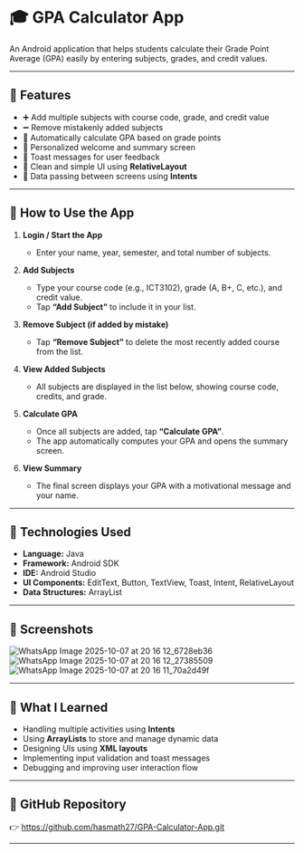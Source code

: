 # 🎓 GPA Calculator App  
An Android application that helps students calculate their Grade Point Average (GPA) easily by entering subjects, grades, and credit values.  

---

## 🚀 Features
- ➕ Add multiple subjects with course code, grade, and credit value  
- ➖ Remove mistakenly added subjects  
- 🧮 Automatically calculate GPA based on grade points  
- 🙌 Personalized welcome and summary screen  
- 💬 Toast messages for user feedback  
- 🎨 Clean and simple UI using **RelativeLayout**  
- 🔄 Data passing between screens using **Intents**

---

## 📱 How to Use the App
1. **Login / Start the App**  
   - Enter your name, year, semester, and total number of subjects.

2. **Add Subjects**  
   - Type your course code (e.g., ICT3102), grade (A, B+, C, etc.), and credit value.  
   - Tap **“Add Subject”** to include it in your list.  

3. **Remove Subject (if added by mistake)**  
   - Tap **“Remove Subject”** to delete the most recently added course from the list.  

4. **View Added Subjects**  
   - All subjects are displayed in the list below, showing course code, credits, and grade.  

5. **Calculate GPA**  
   - Once all subjects are added, tap **“Calculate GPA”**.  
   - The app automatically computes your GPA and opens the summary screen.  

6. **View Summary**  
   - The final screen displays your GPA with a motivational message and your name.  

---

## 🧩 Technologies Used
- **Language:** Java  
- **Framework:** Android SDK  
- **IDE:** Android Studio  
- **UI Components:** EditText, Button, TextView, Toast, Intent, RelativeLayout  
- **Data Structures:** ArrayList  

---

## 📸 Screenshots
![WhatsApp Image 2025-10-07 at 20 16 12_6728eb36](https://github.com/user-attachments/assets/7fca3435-d7db-43d9-a668-daa76d0e7453)
![WhatsApp Image 2025-10-07 at 20 16 12_27385509](https://github.com/user-attachments/assets/1c517523-6fce-46ad-bd93-9486312b6948)
![WhatsApp Image 2025-10-07 at 20 16 11_70a2d49f](https://github.com/user-attachments/assets/041b225f-fe4a-4ffc-9670-61c90e5f22ce)

---

## 🧠 What I Learned
- Handling multiple activities using **Intents**  
- Using **ArrayLists** to store and manage dynamic data  
- Designing UIs using **XML layouts**  
- Implementing input validation and toast messages  
- Debugging and improving user interaction flow  

---

## 🔗 GitHub Repository
👉 https://github.com/hasmath27/GPA-Calculator-App.git 

---
